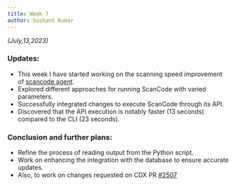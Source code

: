 ```yaml
---
title: Week 7
author: Sushant Kumar
---
```

<!--
SPDX-License-Identifier: CC-BY-SA-4.0

SPDX-FileCopyrightText: 2023 Sushant Kumar <sushantmishra02102002@gmail.com>
-->

*(July,13,2023)*

### Updates:

- This week I have started working on the scanning speed improvement of
  [scancode
  agent](https://github.com/fossology/fossology/tree/master/src/scancode).
- Explored different approaches for running ScanCode with varied parameters.
- Successfully integrated changes to execute ScanCode through its API.
- Discovered that the API execution is notably faster (13 seconds) compared to
  the CLI (23 seconds).

### Conclusion and further plans:

- Refine the process of reading output from the Python script.
- Work on enhancing the integration with the database to ensure accurate updates.
- Also, to work on changes requested on CDX PR
  [#2507](https://github.com/fossology/fossology/pull/2507)